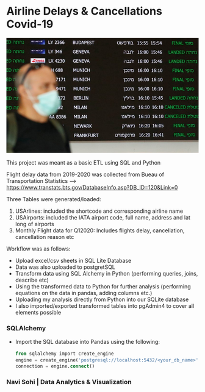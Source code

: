 # Airline Delays & Cancellations Covid-19

![COVID19travels.jpg](Data/COVID19travels.jpg)

This project was meant as a basic ETL using SQL and Python

Flight delay data from 2019-2020 was collected from Bueau of Transportation Statistics --> https://www.transtats.bts.gov/DatabaseInfo.asp?DB_ID=120&Link=0

Three Tables were generated/loaded:

1) USArlines: included the shortcode and corresponding airline name
2) USAirports: included the IATA airport code, full name, address and lat long of airports
3) Monthly Flight data for Q12020: Includes flights delay, cancellation, cancellation reason etc

Workflow was as follows:

* Upload excel/csv sheets in SQL Lite Database
* Data was also uploaded to postgretSQL
* Transform data using SQL Alchemy in Python (performing queries, joins, describe etc)
* Using the transformed data to Python for further analysis (performing equations on the data in pandas, adding columns etc.)
* Uploading my analysis directly from Python into our SQLite database
* I also imported/exported transformed tables into pgAdmin4 to cover all elements possible

### SQLAlchemy
* Import the SQL database into Pandas using the following:
   ```sql
   from sqlalchemy import create_engine
   engine = create_engine('postgresql://localhost:5432/<your_db_name>')
   connection = engine.connect()
   ```

### Navi Sohi | Data Analytics & Visualization
